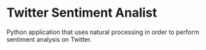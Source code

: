# Twitter Sentiment Analist

Python application that uses natural processing in order to perform sentiment analysis on Twitter.
